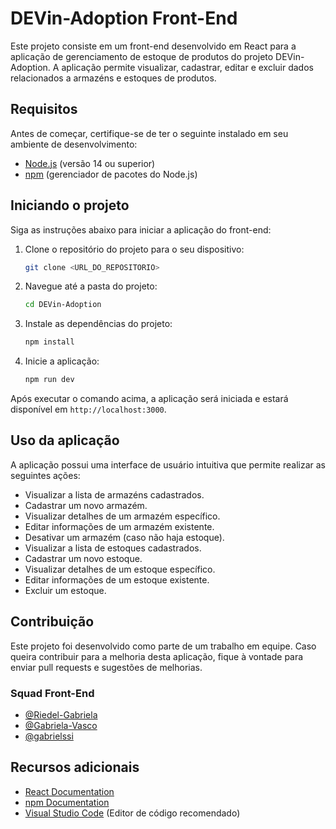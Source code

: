 # DEVin-Adoption Front-End

Este projeto consiste em um front-end desenvolvido em React para a aplicação de gerenciamento de estoque de produtos do projeto DEVin-Adoption. A aplicação permite visualizar, cadastrar, editar e excluir dados relacionados a armazéns e estoques de produtos.

## Requisitos

Antes de começar, certifique-se de ter o seguinte instalado em seu ambiente de desenvolvimento:

- [Node.js](https://nodejs.org) (versão 14 ou superior)
- [npm](https://www.npmjs.com/) (gerenciador de pacotes do Node.js)

## Iniciando o projeto

Siga as instruções abaixo para iniciar a aplicação do front-end:

1. Clone o repositório do projeto para o seu dispositivo:

   ```bash
   git clone <URL_DO_REPOSITORIO>
   ```

2. Navegue até a pasta do projeto:

   ```bash
   cd DEVin-Adoption
   ```

3. Instale as dependências do projeto:

   ```bash
   npm install
   ```

4. Inicie a aplicação:

   ```bash
   npm run dev
   ```

Após executar o comando acima, a aplicação será iniciada e estará disponível em `http://localhost:3000`.

## Uso da aplicação

A aplicação possui uma interface de usuário intuitiva que permite realizar as seguintes ações:

- Visualizar a lista de armazéns cadastrados.
- Cadastrar um novo armazém.
- Visualizar detalhes de um armazém específico.
- Editar informações de um armazém existente.
- Desativar um armazém (caso não haja estoque).
- Visualizar a lista de estoques cadastrados.
- Cadastrar um novo estoque.
- Visualizar detalhes de um estoque específico.
- Editar informações de um estoque existente.
- Excluir um estoque.

## Contribuição

Este projeto foi desenvolvido como parte de um trabalho em equipe. Caso queira contribuir para a melhoria desta aplicação, fique à vontade para enviar pull requests e sugestões de melhorias.

### Squad Front-End

- [@Riedel-Gabriela](https://github.com/Riedel-Gabriela)
- [@Gabriela-Vasco](https://github.com/Gabriela-Vasco)
- [@gabrielssi](https://github.com/gabrielssi)

## Recursos adicionais

- [React Documentation](https://reactjs.org/docs)
- [npm Documentation](https://docs.npmjs.com/)
- [Visual Studio Code](https://code.visualstudio.com/) (Editor de código recomendado)
